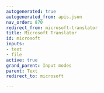 ```yaml
---
autogenerated: true
autogenerated_from: apis.json
nav_order: 870
redirect_from: microsoft-translator
title: Microsoft Translator
id: microsoft
inputs:
- text
- file
active: true
grand_parent: Input modes
parent: Text
redirect_to: microsoft

---
```


